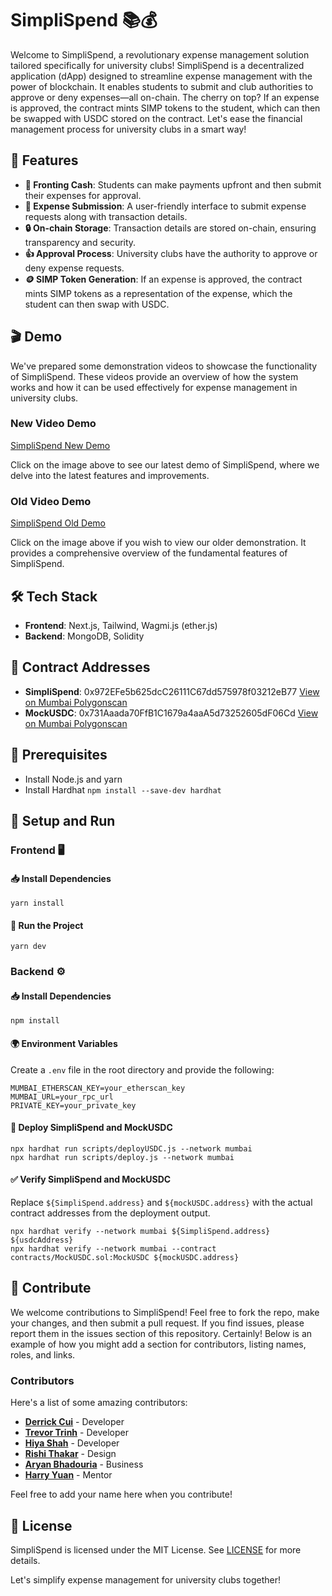 # SimpliSpend 📚💰

Welcome to SimpliSpend, a revolutionary expense management solution tailored specifically for university clubs! SimpliSpend is a decentralized application (dApp) designed to streamline expense management with the power of blockchain. It enables students to submit and club authorities to approve or deny expenses—all on-chain. The cherry on top? If an expense is approved, the contract mints SIMP tokens to the student, which can then be swapped with USDC stored on the contract. Let's ease the financial management process for university clubs in a smart way!

## 🌟 Features

- **💸 Fronting Cash**: Students can make payments upfront and then submit their expenses for approval.
- **📝 Expense Submission**: A user-friendly interface to submit expense requests along with transaction details.
- **🔒 On-chain Storage**: Transaction details are stored on-chain, ensuring transparency and security.
- **👍 Approval Process**: University clubs have the authority to approve or deny expense requests.
- **🪙 SIMP Token Generation**: If an expense is approved, the contract mints SIMP tokens as a representation of the expense, which the student can then swap with USDC.

## 🎬 Demo 

We've prepared some demonstration videos to showcase the functionality of SimpliSpend. These videos provide an overview of how the system works and how it can be used effectively for expense management in university clubs.

### New Video Demo
[SimpliSpend New Demo](https://github.com/trevor-trinh/blockchain-expense-managment/assets/50549133/79fa9b3e-fffe-415b-9302-5faf97529a18)

Click on the image above to see our latest demo of SimpliSpend, where we delve into the latest features and improvements.

### Old Video Demo
[SimpliSpend Old Demo](https://github.com/trevor-trinh/blockchain-expense-managment/assets/50549133/826e722f-cce1-4e15-9eef-67d1e8b84603)

Click on the image above if you wish to view our older demonstration. It provides a comprehensive overview of the fundamental features of SimpliSpend.

## 🛠️ Tech Stack

- **Frontend**: Next.js, Tailwind, Wagmi.js (ether.js)
- **Backend**: MongoDB, Solidity

## 📜 Contract Addresses

- **SimpliSpend**: 0x972EFe5b625dcC26111C67dd575978f03212eB77 [View on Mumbai Polygonscan](https://mumbai.polygonscan.com/address/0x972EFe5b625dcC26111C67dd575978f03212eB77)
- **MockUSDC**: 0x731Aaada70FfB1C1679a4aaA5d73252605dF06Cd [View on Mumbai Polygonscan](https://mumbai.polygonscan.com/token/0x731Aaada70FfB1C1679a4aaA5d73252605dF06Cd)

## 🧰 Prerequisites

- Install Node.js and yarn
- Install Hardhat `npm install --save-dev hardhat`

## 🚀 Setup and Run

### Frontend 🖥️

#### 📥 Install Dependencies

```
yarn install
```

#### 🏃 Run the Project

```
yarn dev
```

### Backend ⚙️

#### 📥 Install Dependencies

```
npm install
```

#### 🌍 Environment Variables

Create a `.env` file in the root directory and provide the following:

```
MUMBAI_ETHERSCAN_KEY=your_etherscan_key
MUMBAI_URL=your_rpc_url
PRIVATE_KEY=your_private_key
```

#### 🚀 Deploy SimpliSpend and MockUSDC

```
npx hardhat run scripts/deployUSDC.js --network mumbai
npx hardhat run scripts/deploy.js --network mumbai
```

#### ✅ Verify SimpliSpend and MockUSDC

Replace `${SimpliSpend.address}` and `${mockUSDC.address}` with the actual contract addresses from the deployment output.

```
npx hardhat verify --network mumbai ${SimpliSpend.address} ${usdcAddress}
npx hardhat verify --network mumbai --contract contracts/MockUSDC.sol:MockUSDC ${mockUSDC.address}
```

## 🙌 Contribute

We welcome contributions to SimpliSpend! Feel free to fork the repo, make your changes, and then submit a pull request. If you find issues, please report them in the issues section of this repository.
Certainly! Below is an example of how you might add a section for contributors, listing names, roles, and links.

### Contributors

Here's a list of some amazing contributors:

- **[Derrick Cui](https://www.linkedin.com/in/derrick-cui/)** - Developer
- **[Trevor Trinh](https://www.linkedin.com/in/trevortrinh/)** - Developer
- **[Hiya Shah](https://www.linkedin.com/in/hiyashah/)** - Developer
- **[Rishi Thakar](https://www.linkedin.com/in/rishi-thakar-b1533a178/)** - Design
- **[Aryan Bhadouria](https://www.linkedin.com/in/aryanbhadouria/)** - Business
- **[Harry Yuan](https://www.linkedin.com/in/harry-yuan/)** - Mentor

Feel free to add your name here when you contribute!


## 📝 License

SimpliSpend is licensed under the MIT License. See [LICENSE](LICENSE) for more details.

Let's simplify expense management for university clubs together!
